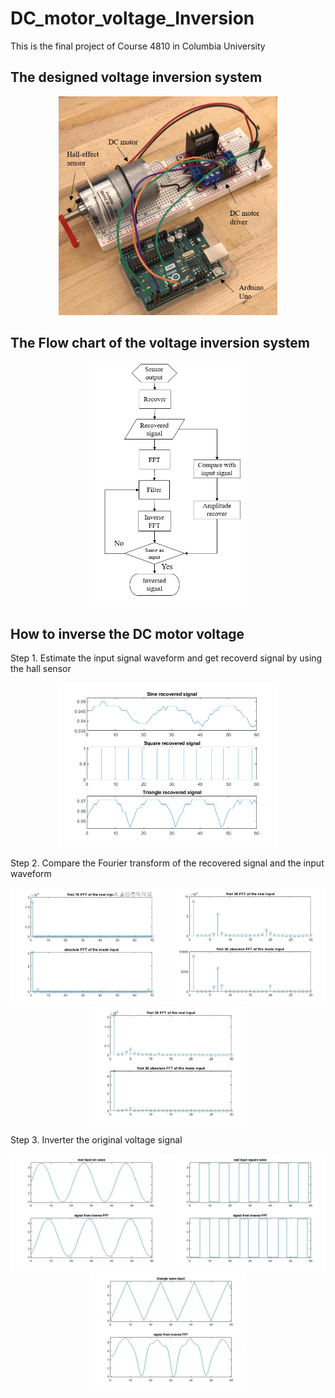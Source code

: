 # DC_motor_voltage_Inversion
This is the final project of Course 4810 in Columbia University

## The designed voltage inversion system
<p align="center">
    <img src="https://github.com/Qincheng-Sheng/DC_motor_voltage_Inversion/blob/main/Picture/System.png" alt="system" width= 350">
</p>

## The Flow chart of the voltage inversion system
<p align="center">
    <img src="https://github.com/Qincheng-Sheng/DC_motor_voltage_Inversion/blob/main/Picture/Flow_chart.png" alt="system" width= 250">
</p>

## How to inverse the DC motor voltage

Step 1. Estimate the input signal waveform and get recoverd signal by using the hall sensor

<p align="center">
  <img src="https://github.com/Qincheng-Sheng/DC_motor_voltage_Inversion/blob/main/Picture/recover_signal.png" width="350" title="System">
</p>

Step 2. Compare the Fourier transform of the recovered signal and the input waveform

<p align="center">
  <img src="https://github.com/Qincheng-Sheng/DC_motor_voltage_Inversion/blob/main/Picture/FFT_sin.png" width="250" title="System">
  <img src="https://github.com/Qincheng-Sheng/DC_motor_voltage_Inversion/blob/main/Picture/FFT_square.png" width="250" title="System">
  <img src="https://github.com/Qincheng-Sheng/DC_motor_voltage_Inversion/blob/main/Picture/FFT_triangle.png" width="250" title="System">
</p>

Step 3.	Inverter the original voltage signal

<p align="center">
  <img src="https://github.com/Qincheng-Sheng/DC_motor_voltage_Inversion/blob/main/Picture/Inverted_sin.png" width="250" title="System">
  <img src="https://github.com/Qincheng-Sheng/DC_motor_voltage_Inversion/blob/main/Picture/Inverted_square.png" width="250" title="System">
  <img src="https://github.com/Qincheng-Sheng/DC_motor_voltage_Inversion/blob/main/Picture/Inverted_triangle.png" width="250" title="System">
</p>                                                                                                                                                      
